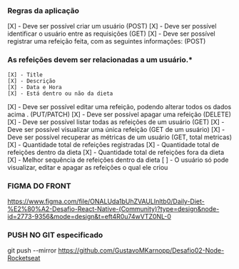### Regras da aplicação

[X] - Deve ser possível criar um usuário (POST)
[X] - Deve ser possível identificar o usuário entre as requisições (GET)
[X] - Deve ser possível registrar uma refeição feita, com as seguintes informações: (POST)
    
### As refeições devem ser relacionadas a um usuário.*
    
    [X] - Title
    [X] - Descrição
    [X] - Data e Hora
    [X] - Está dentro ou não da dieta

[X] - Deve ser possível editar uma refeição, podendo alterar todos os dados acima . (PUT/PATCH)
[X] - Deve ser possível apagar uma refeição (DELETE)
[X] - Deve ser possível listar todas as refeições de um usuário (GET)
[X] - Deve ser possível visualizar uma única refeição (GET de um usuário)
[X] - Deve ser possível recuperar as métricas de um usuário (GET, total metricas)
    [X] - Quantidade total de refeições registradas 
    [X] - Quantidade total de refeições dentro da dieta
    [X] - Quantidade total de refeições fora da dieta
    [X] - Melhor sequência de refeições dentro da dieta
[ ] - O usuário só pode visualizar, editar e apagar as refeições o qual ele criou 

### FIGMA DO FRONT

https://www.figma.com/file/ONALUda1bUhZVAULInltb0/Daily-Diet-%E2%80%A2-Desafio-React-Native-(Community)?type=design&node-id=2773-9356&mode=design&t=eft4R0u74wVTZ0NL-0


### PUSH NO GIT especificado
git push --mirror https://github.com/GustavoMKarnopp/Desafio02-Node-Rocketseat